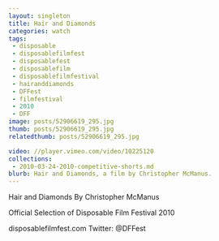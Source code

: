 ```yaml
---
layout: singleton
title: Hair and Diamonds
categories: watch
tags:
 - disposable
 - disposablefilmfest
 - disposablefest
 - disposablefilm
 - disposablefilmfestival
 - hairanddiamonds
 - DFFest
 - filmfestival
 - 2010
 - DFF
image: posts/52906619_295.jpg
thumb: posts/52906619_295.jpg
relatedthumb: posts/52906619_295.jpg

video: //player.vimeo.com/video/10225120
collections:
 - 2010-03-24-2010-competitive-shorts.md
blurb: Hair and Diamonds, a film by Christopher McManus.
---
```


Hair and Diamonds
By Christopher McManus

Official Selection of Disposable Film Festival 2010

disposablefilmfest.com
Twitter: @DFFest